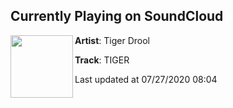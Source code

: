 ## Currently Playing on SoundCloud

[<img align="left" width="100" src="https://i1.sndcdn.com/artworks-MQ5xZg2O6V7gPzuF-2sOUTA-t50x50.jpg">](https://soundcloud.com/tigerdrool/tiger)

**Artist**: Tiger Drool 

**Track**: TIGER

Last updated at 07/27/2020 08:04
